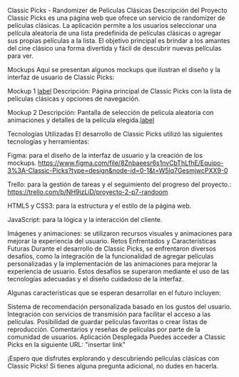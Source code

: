 Classic Picks - Randomizer de Películas Clásicas
Descripción del Proyecto
Classic Picks es una página web que ofrece un servicio de randomizer de películas clásicas. La aplicación permite a los usuarios seleccionar una película aleatoria de una lista predefinida de películas clásicas o agregar sus propias películas a la lista. El objetivo principal es brindar a los amantes del cine clásico una forma divertida y fácil de descubrir nuevas películas para ver.

Mockups
Aquí se presentan algunos mockups que ilustran el diseño y la interfaz de usuario de Classic Picks:

Mockup 1
[label](blob:file%3A///81704ba9-1882-4c30-92f1-8ed65eb2027b)
Descripción: Página principal de Classic Picks con la lista de películas clásicas y opciones de navegación.

Mockup 2
Descripción: Pantalla de selección de película aleatoria con animaciones y detalles de la película elegida.[label](blob:file%3A///80cc01f5-28b5-41f9-a18d-79bce574676b)

Tecnologías Utilizadas
El desarrollo de Classic Picks utilizó las siguientes tecnologías y herramientas:

Figma: para el diseño de la interfaz de usuario y la creación de los mockups.
https://www.figma.com/file/8Znbaeesr6s1nvCbThLfhE/Equipo-3%3A-Classic-Picks?type=design&node-id=0-1&t=W5lq7GesmjwcPXX9-0

Trello: para la gestión de tareas y el seguimiento del progreso del proyecto.:
https://trello.com/b/NH9jzLiD/proyecto-2-p7-randoom

HTML5 y CSS3: para la estructura y el estilo de la página web.

JavaScript: para la lógica y la interacción del cliente.

Imágenes y animaciones: se utilizaron recursos visuales y animaciones para mejorar la experiencia del usuario.
Retos Enfrentados y Características Futuras
Durante el desarrollo de Classic Picks, se enfrentaron diversos desafíos, como la integración de la funcionalidad de agregar películas personalizadas y la implementación de las animaciones para mejorar la experiencia de usuario. Estos desafíos se superaron mediante el uso de las tecnologías adecuadas y el diseño cuidadoso de la interfaz.

Algunas características que se esperan desarrollar en el futuro incluyen:

Sistema de recomendación personalizada basado en los gustos del usuario.
Integración con servicios de transmisión para facilitar el acceso a las películas.
Posibilidad de guardar películas favoritas o crear listas de reproducción.
Comentarios y reseñas de películas por parte de la comunidad de usuarios.
Aplicación Desplegada
Puedes acceder a Classic Picks en la siguiente URL: "insertar link"

¡Espero que disfrutes explorando y descubriendo películas clásicas con Classic Picks! Si tienes alguna pregunta adicional, no dudes en hacerla.